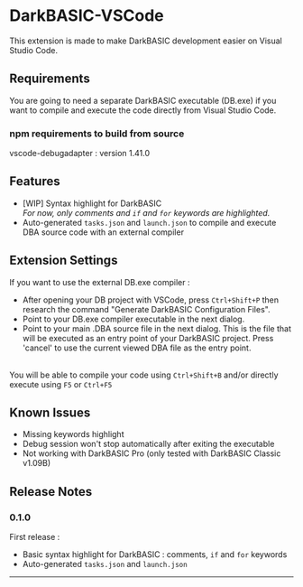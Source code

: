 # DarkBASIC-VSCode

This extension is made to make DarkBASIC development easier on Visual Studio Code.<br/>

## Requirements

You are going to need a separate DarkBASIC executable (DB.exe) if you want to compile and execute the code directly from Visual Studio Code.<br/>

### npm requirements to build from source
vscode-debugadapter : version 1.41.0

## Features

- [WIP] Syntax highlight for DarkBASIC <br/>
<i>For now, only comments and <code>if</code> and <code>for</code> keywords are highlighted.</i><br/>
- Auto-generated <code>tasks.json</code> and <code>launch.json</code> to compile and execute DBA source code with an external compiler

## Extension Settings
If you want to use the external DB.exe compiler :
- After opening your DB project with VSCode, press <code>Ctrl+Shift+P</code> then research the command "Generate DarkBASIC Configuration Files".<br/>
- Point to your DB.exe compiler executable in the next dialog.<br/>
- Point to your main .DBA source file in the next dialog. This is the file that will be executed as an entry point of your DarkBASIC project. Press 'cancel' to use the current viewed DBA file as the entry point.<br/>
<br/>
You will be able to compile your code using <code>Ctrl+Shift+B</code> and/or directly execute using <code>F5</code> or <code>Ctrl+F5</code>

## Known Issues

- Missing keywords highlight<br/>
- Debug session won't stop automatically after exiting the executable
- Not working with DarkBASIC Pro (only tested with DarkBASIC Classic v1.09B)

## Release Notes

### 0.1.0
First release :
- Basic syntax highlight for DarkBASIC : comments, <code>if</code> and <code>for</code> keywords <br/>
- Auto-generated <code>tasks.json</code> and <code>launch.json</code>

---
